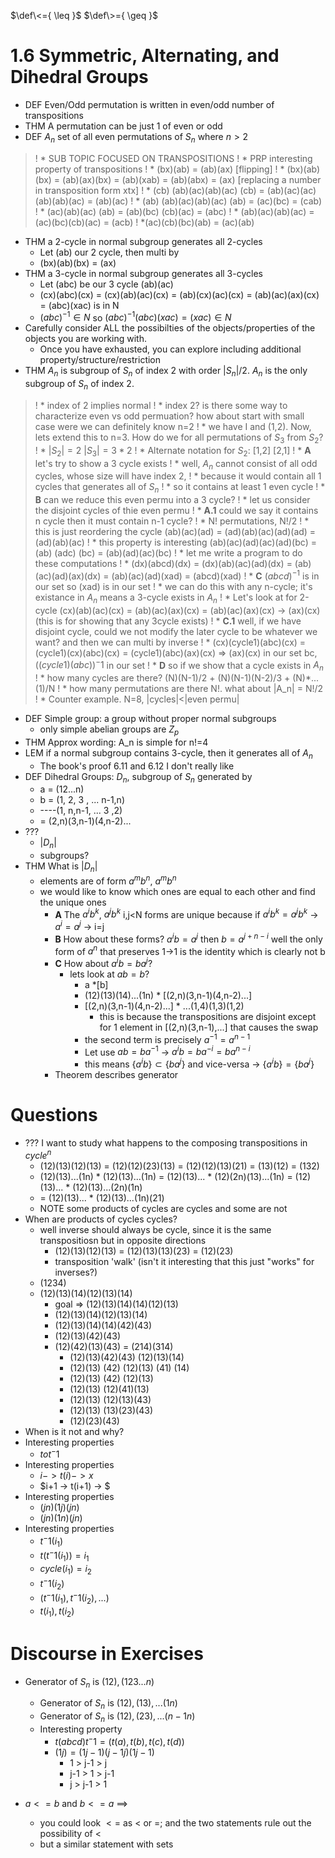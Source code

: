 $\def\<={ \leq }$
$\def\>={ \geq }$

# 1.6 Symmetric, Alternating, and Dihedral Groups

* DEF Even/Odd permutation is written in even/odd number of transpositions
* THM A permutation can be just 1 of even or odd
* DEF $A_n$ set of all even permutations of $S_n$ where $n>2$
>! * SUB TOPIC FOCUSED ON TRANSPOSITIONS
>! * PRP interesting property of transpositions
>!  * (bx)(ab) = (ab)(ax) [flipping]
>!  * (bx)(ab)(bx) = (ab)(ax)(bx) = (ab)(xab) = (ab)(abx) = (ax) [replacing a number in transposition form xtx]
>!  * (cb) (ab)(ac)(ab)(ac) (cb) = (ab)(ac)(ac)(ab)(ab)(ac) = (ab)(ac)
>!  * (ab) (ab)(ac)(ab)(ac) (ab) = (ac)(bc) = (cab)
>!  * (ac)(ab)(ac) (ab) = (ab)(bc) (cb)(ac) = (abc)
>!  * (ab)(ac)(ab)(ac) = (ac)(bc)(cb)(ac) = (acb)
>! *(ac)(cb)(bc)(ab) = (ac)(ab)
* THM a 2-cycle in normal subgroup generates all 2-cycles
  * Let (ab) our 2 cycle, then multi by
  * (bx)(ab)(bx) = (ax)
* THM a 3-cycle in normal subgroup generates all 3-cycles
  * Let (abc) be our 3 cycle (ab)(ac)
  * (cx)(abc)(cx) = (cx)(ab)(ac)(cx) = (ab)(cx)(ac)(cx) = (ab)(ac)(ax)(cx) = (abc)(xac) is in N
  * $(abc)^{-1} \in N$ so $(abc)^{-1} (abc)(xac) = (xac) \in N$
* Carefully consider ALL the possibilties of the objects/properties of the objects you are working with. 
  * Once you have exhausted, you can explore including additional property/structure/restriction
* THM $A_n$ is subgroup of $S_n$ of index 2 with order $|S_n|/2$. $A_n$ is the only subgroup of $S_n$ of index 2.
>!  * index of 2 implies normal 
>!  * index 2? is there some way to characterize even vs odd permuation? how about start with small case were we can definitely know n=2
>!    * we have I and (1,2). Now, lets extend this to n=3. How do we for all permutations of $S_3$ from $S_2$?
>!    * $|S_2|=2$ $|S_3|=3*2$
>!    * Alternate notation for $S_2$: [1,2] [2,1]
>!  * __A__ let's try to show a 3 cycle exists
>!    * well, $A_n$ cannot consist of all odd cycles, whose size will have index 2, 
>!      * because it would contain all 1 cycles that generates all of $S_n$
>!      * so it contains at least 1 even cycle
>!      * __B__ can we reduce this even permu into a 3 cycle?
>!        * let us consider the disjoint cycles of thie even permu
>!    * __A.1__ could we say it contains n cycle then it must contain n-1 cycle?
>!      * N! permutations, N!/2
>!      * this is just reordering the cycle (ab)(ac)(ad) = (ad)(ab)(ac)(ad)(ad) = (ad)(ab)(ac)
>!      * this property is interesting (ab)(ac)(ad)(ac)(ad)(bc) = (ab) (adc) (bc) = (ab)(ad)(ac)(bc)
>!        * let me write a program to do these computations
>!      * (dx)(abcd)(dx) = (dx)(ab)(ac)(ad)(dx) = (ab)(ac)(ad)(ax)(dx) = (ab)(ac)(ad)(xad) = (abcd)(xad)
>!      * __C__ $(abcd)^{-1}$ is in our set so (xad) is in our set
>!        * we can do this with any n-cycle; it's existance in $A_n$ means a 3-cycle exists in $A_n$
>!        * Let's look at for 2-cycle (cx)(ab)(ac)(cx) = (ab)(ac)(ax)(cx) = (ab)(ac)(ax)(cx) -> (ax)(cx) (this is for showing that any 3cycle exists)
>!      * __C.1__ well, if we have disjoint cycle, could we not modify the later cycle to be whatever we want? and then we can multi by inverse
>!        * (cx)(cycle1)(abc)(cx)  = (cycle1)(cx)(abc)(cx) = (cycle1)(abc)(ax)(cx) => (ax)(cx) in our set bc, $((cycle1)(abc))^-1$ in our set
>!      * __D__ so if we show that a cycle exists in $A_n$
>!        * how many cycles are there? (N)(N-1)/2 + (N)(N-1)(N-2)/3 + (N)*...(1)/N
>!        * how many permutations are there N!. what about |A_n| = N!/2
>!        * Counter example. N=8, |cycles|<|even permu|
* DEF Simple group: a group without proper normal subgroups
  * only simple abelian groups are $Z_p$
* THM Approx wording: A_n is simple for n!=4
* LEM if a normal subgroup contains 3-cycle, then it generates all of $A_n$
  * The book's proof 6.11 and 6.12 I don't really like
* DEF Dihedral Groups: $D_n$, subgroup of $S_n$ generated by
  * a = (12...n)
  * b = (1, 2, 3 , ... n-1,n) 
  * ----(1, n,n-1, ...  3 ,2)
  * = (2,n)(3,n-1)(4,n-2)...
* ???
  * $|D_n|$
  * subgroups?
* THM What is $|D_n|$ 
  * elements are of form $a^m b^n$, $a^m b^n$
  * we would like to know which ones are equal to each other and find the unique ones
    * __A__ The $a^i b^k$, $a^j b^k$ i,j<N forms are unique because if $a^i b^k = a^j b^k$ -> $a^i=a^j$ -> i=j
    * __B__ How about these forms? $a^i b = a^j$ then $b = a^{j+n-i}$ well the only form of $a^n$ that preserves 1->1 is the identity which is clearly not b
    * __C__ How about $a^i b = b a^j$?
      * lets look at $ab = b?$
        * a *[b]
        * (12)(13)(14)...(1n) * [(2,n)(3,n-1)(4,n-2)...]
        * [(2,n)(3,n-1)(4,n-2)...] * ...(1,4)(1,3)(1,2)
          * this is because the transpositions are disjoint except for 1 element in [(2,n)(3,n-1),...] that causes the swap
        * the second term is precisely $a^{-1} = a^{n-1}$
        * Let use $ab = ba^{-1}$  -> $a^i b = b a^{-i} = b a^{n-i}$
        * this means $\{a^i b\} \subset \{b a^j\}$ and vice-versa -> $\{a^i b\} = \{b a^j\}$ 
    * Theorem describes generator


# Questions
* ??? I want to study what happens to the composing transpositions in $cycle^n$
  * (12)(13)(12)(13) = (12)(12)(23)(13) = (12)(12)(13)(21) = (13)(12) = (132)
  * (12)(13)...(1n) * (12)(13)...(1n) = (12)(13)... * (12)(2n)(13)...(1n) = (12)(13)... * (12)(13)...(2n)(1n)
  * = (12)(13)... * (12)(13)...(1n)(21)
  * NOTE some products of cycles are cycles and some are not
* When are products of cycles cycles?
  * well inverse should always be cycle, since it is the same transpositiosn but in opposite directions
    * (12)(13)(12)(13) = (12)(13)(13)(23) = (12)(23)
    * transposition 'walk' (isn't it interesting that this just "works" for inverses?)
  * (1234)
  * (12)(13)(14)(12)(13)(14) 
    * goal => (12)(13)(14)(14)(12)(13)
    * (12)(13)(14)(12)(13)(14) 
    * (12)(13)(14)(14)(42)(43)
    * (12)(13)(42)(43)
    * (12)(42)(13)(43) = (214)(314)
      * (12)(13)(42)(43) (12)(13)(14)
      * (12)(13) (42) (12)(13) (41) (14)
      * (12)(13) (42) (12)(13)
      * (12)(13)  (12)(41)(13)
      * (12)(13)  (12)(13)(43)
      * (12)(13)  (13)(23)(43)
      * (12)(23)(43)
* When is it not and why?
* Interesting properties
  * $t o t^-1$
* Interesting properties
  * $i -> t(i) -> x$
  * $i+1 -> t(i+1) -> $
* Interesting properties
  * $(jn)(1j)(jn)$
  * $(jn)(1n)(jn)$
* Interesting properties
  * $t^-1(i_1)$
  * $t( t^-1(i_1) ) = i_1$
  * $cycle(i_1) = i_2$
  * $t^-1(i_2)$
  * $( t^-1(i_1), t^-1(i_2), ... )$
  * $t(i_1), t(i_2)$


# Discourse in Exercises
* Generator of $S_n$ is $(12), (123...n)$
  * Generator of $S_n$ is $(12),(13),...(1n)$
  * Generator of $S_n$ is $(12),(23),...(n-1 n)$
  * Interesting property
    * $t(abcd)t^-1 = (t(a),t(b),t(c),t(d))$
    * $(1j)=(1 j-1)(j-1 j)(1 j-1)$
      * 1   > j-1 > j
      * j-1 > 1   > j-1
      * j   > j-1 > 1

* $a <= b$ and $b <= a$ $\implies$
  * you could look $<=$ as $<$ or $=$; and the two statements rule out the possibility of $<$
  * but a similar statement with sets
